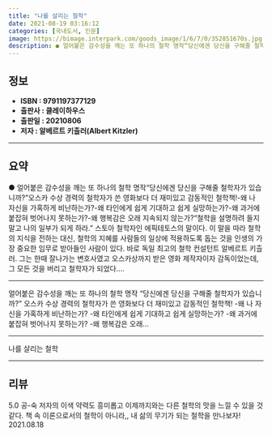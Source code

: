 ```yaml
---
title: "나를 살리는 철학"
date: 2021-08-19 03:16:12
categories: [국내도서, 인문]
image: https://bimage.interpark.com/goods_image/1/6/7/0/352851670s.jpg
description: ● 얼어붙은 감수성을 깨는 또 하나의 철학 명작“당신에겐 당신을 구해줄 철학자가 있습니까?”오스카 수상 경력의 철학자가 쓴 영화보다 더 재미있고 감동적인 철학책!-왜 나 자신을 가혹하게 비난하는가?-왜 타인에게 쉽게 기대하고 쉽게 실망하는가?-왜 과거에 붙잡혀 벗어나지 못하는가?-왜
---
```


## **정보**

- **ISBN : 9791197377129**
- **출판사 : 클레이하우스**
- **출판일 : 20210806**
- **저자 : 알베르트 키츨러(Albert Kitzler)**

------



## **요약**

●  얼어붙은 감수성을 깨는 또 하나의 철학 명작“당신에겐 당신을 구해줄 철학자가 있습니까?”오스카 수상 경력의 철학자가 쓴 영화보다 더 재미있고 감동적인 철학책!-왜 나 자신을 가혹하게 비난하는가?-왜 타인에게 쉽게 기대하고 쉽게 실망하는가?-왜 과거에 붙잡혀 벗어나지 못하는가?-왜 행복감은 오래 지속되지 않는가?“철학을 설명하려 들지 말고 나의 일부가 되게 하라.” 스토아 철학자인 에픽테토스의 말이다. 이 말을 따라 철학의 지식을 전하는 대신, 철학의 지혜를 사람들의 일상에 적용하도록 돕는 것을 인생의 가장 중요한 임무로 받아들인 사람이 있다. 바로 독일 최고의 철학 컨설턴트 알베르트 키츨러. 그는 한때 잘나가는 변호사였고 오스카상까지 받은 영화 제작자이자 감독이었는데, 그 모든 것을 버리고 철학자가 되었다....

------

얼어붙은 감수성을 깨는 또 하나의 철학 명작
“당신에겐 당신을 구해줄 철학자가 있습니까?”
오스카 수상 경력의 철학자가 쓴 영화보다 더 재미있고 감동적인 철학책!
-왜 나 자신을 가혹하게 비난하는가?
-왜 타인에게 쉽게 기대하고 쉽게 실망하는가?
-왜 과거에 붙잡혀 벗어나지 못하는가?
-왜 행복감은 오래... 

------


나를 살리는 철학 

------


## **리뷰** 

5.0 공-숙 저자의 이색 약력도 흥미롭고 이제까지와는 다른 철학의 맛을 느낄 수 있을 것 같다. 책 속 이론으로서의 철학이 아니라,, 내 삶의 무기가 되는 철학을 만나보자! 2021.08.18 <br/>
